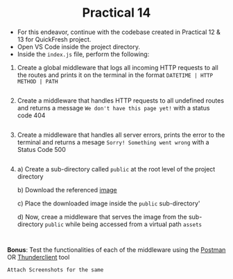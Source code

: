 <h1 align="center">Practical 14</h1>

- For this endeavor, continue with the codebase created in Practical 12 & 13 for QuickFresh project.
- Open VS Code inside the project directory.
- Inside the `index.js` file, perform the following:

1. Create a global middleware that logs all incoming HTTP requests to all the routes and prints it on the terminal in the format `DATETIME | HTTP METHOD | PATH`

    ```

    ```

2. Create a middleware that handles HTTP requests to all undefined routes and returns a message `We don't have this page yet!` with a status code 404

    ```

    ```

3. Create a middleware that handles all server errors, prints the error to the terminal and returns a mesage `Sorry! Something went wrong` with a Status Code 500

    ```

    ```

4. a) Create a sub-directory called `public` at the root level of the project directory

   b) Download the referenced [image](https://github.com/smaranjitghose/ParulUniversityMEAN/blob/main/practice_problems/datasets/static_file_demo.png)

   c) Place the downloaded image inside the `public` sub-directory'

   d) Now, creae a middleware that serves the image from the sub-directory `public` while being accessed from a virtual path `assets`

    ```


    ```


**Bonus**: Test the functionalities of each of the middleware using the [Postman](https://www.postman.com/downloads/) OR [Thunderclient](https://www.thunderclient.com/) tool

```
Attach Screenshots for the same
```